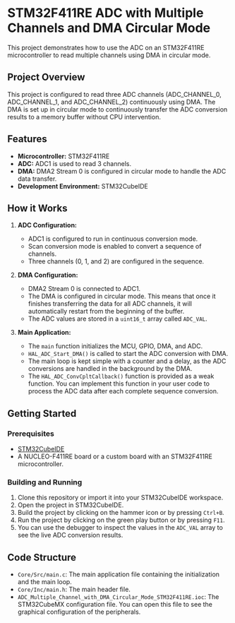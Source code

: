 # STM32F411RE ADC with Multiple Channels and DMA Circular Mode

This project demonstrates how to use the ADC on an STM32F411RE microcontroller to read multiple channels using DMA in circular mode.

## Project Overview

This project is configured to read three ADC channels (ADC_CHANNEL_0, ADC_CHANNEL_1, and ADC_CHANNEL_2) continuously using DMA. The DMA is set up in circular mode to continuously transfer the ADC conversion results to a memory buffer without CPU intervention.

## Features

-   **Microcontroller:** STM32F411RE
-   **ADC:** ADC1 is used to read 3 channels.
-   **DMA:** DMA2 Stream 0 is configured in circular mode to handle the ADC data transfer.
-   **Development Environment:** STM32CubeIDE

## How it Works

1.  **ADC Configuration:**
    -   ADC1 is configured to run in continuous conversion mode.
    -   Scan conversion mode is enabled to convert a sequence of channels.
    -   Three channels (0, 1, and 2) are configured in the sequence.

2.  **DMA Configuration:**
    -   DMA2 Stream 0 is connected to ADC1.
    -   The DMA is configured in circular mode. This means that once it finishes transferring the data for all ADC channels, it will automatically restart from the beginning of the buffer.
    -   The ADC values are stored in a `uint16_t` array called `ADC_VAL`.

3.  **Main Application:**
    -   The `main` function initializes the MCU, GPIO, DMA, and ADC.
    -   `HAL_ADC_Start_DMA()` is called to start the ADC conversion with DMA.
    -   The main loop is kept simple with a counter and a delay, as the ADC conversions are handled in the background by the DMA.
    -   The `HAL_ADC_ConvCpltCallback()` function is provided as a weak function. You can implement this function in your user code to process the ADC data after each complete sequence conversion.

## Getting Started

### Prerequisites

-   [STM32CubeIDE](https://www.st.com/en/development-tools/stm32cubeide.html)
-   A NUCLEO-F411RE board or a custom board with an STM32F411RE microcontroller.

### Building and Running

1.  Clone this repository or import it into your STM32CubeIDE workspace.
2.  Open the project in STM32CubeIDE.
3.  Build the project by clicking on the hammer icon or by pressing `Ctrl+B`.
4.  Run the project by clicking on the green play button or by pressing `F11`.
5.  You can use the debugger to inspect the values in the `ADC_VAL` array to see the live ADC conversion results.

## Code Structure

-   `Core/Src/main.c`: The main application file containing the initialization and the main loop.
-   `Core/Inc/main.h`: The main header file.
-   `ADC_Multiple_Channel_with_DMA_Circular_Mode_STM32F411RE.ioc`: The STM32CubeMX configuration file. You can open this file to see the graphical configuration of the peripherals.
